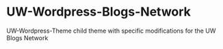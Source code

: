 UW-Wordpress-Blogs-Network
==========================

UW-Wordpress-Theme child theme with specific modifications for the UW Blogs Network